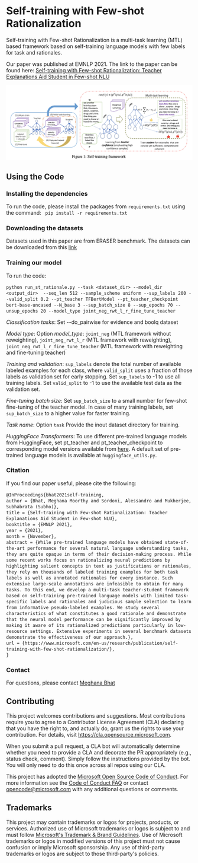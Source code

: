 # Self-training with Few-shot Rationalization

Self-training with Few-shot Rationalization is a multi-task learning (MTL) based framework based on self-training language models with few labels for task and rationales.

Our paper was published at EMNLP 2021. The link to the paper can be found here: [Self-training with Few-shot Rationalization: Teacher Explanations Aid Student in Few-shot NLU](https://arxiv.org/pdf/2109.08259.pdf)

![screenshot](screenshot.png)

## Using the Code

### Installing the dependencies

To run the code, please install the packages from ```requirements.txt``` using the command: ``` pip install -r requirements.txt```

### Downloading the datasets

Datasets used in this paper are from ERASER benchmark. The datasets can be downloaded from this [link](https://www.eraserbenchmark.com)

### Training our model

To run the code:
```
python run_st_rationale.py --task <dataset_dir> --model_dir <output_dir>  --seq_len 512 --sample_scheme uniform --sup_labels 200 --valid_split 0.2 --pt_teacher TFBertModel --pt_teacher_checkpoint bert-base-uncased --N_base 3 --sup_batch_size 8 --sup_epochs 70 --unsup_epochs 20 --model_type joint_neg_rwt_l_r_fine_tune_teacher 
```
*Classification tasks*: Set --do_pairwise for evidence and boolq dataset

*Model type*: Option *model_type*: ```joint_neg``` (MTL framework without reweighting), ```joint_neg_rwt_l_r``` (MTL framework with reweighting), ```joint_neg_rwt_l_r_fine_tune_teacher``` (MTL framework with reweighting and fine-tuning teacher)

*Training and validation*: ```sup_labels``` denote the total number of available labeled examples for each class, where ```valid_split``` uses a fraction of those labels as validation set for early stopping. Set ```sup_labels``` to -1 to use all training labels. Set ```valid_split``` to -1 to use the available test data as the validation set.

*Fine-tuning batch size*: Set ```sup_batch_size``` to a small number for few-shot fine-tuning of the teacher model. In case of many training labels, set ```sup_batch_size``` to a higher value for faster training.

*Task name*: Option ```task``` Provide the inout dataset directory for training.

*HuggingFace Transformers*: To use different pre-trained language models from HuggingFace, set pt_teacher and pt_teacher_checkpoint to corresponding model versions available from [here](https://huggingface.co/transformers/pretrained_models.html). A default set of pre-trained language models is available at ```huggingface_utils.py```.

### Citation

If you find our paper useful, please cite the following:

```
@InProceedings{bhat2021self-training,
author = {Bhat, Meghana Moorthy and Sordoni, Alessandro and Mukherjee, Subhabrata (Subho)},
title = {Self-training with Few-shot Rationalization: Teacher Explanations Aid Student in Few-shot NLU},
booktitle = {EMNLP 2021},
year = {2021},
month = {November},
abstract = {While pre-trained language models have obtained state-of-the-art performance for several natural language understanding tasks, they are quite opaque in terms of their decision-making process. While some recent works focus on rationalizing neural predictions by highlighting salient concepts in text as justifications or rationales, they rely on thousands of labeled training examples for both task labels as well as annotated rationales for every instance. Such extensive large-scale annotations are infeasible to obtain for many tasks. To this end, we develop a multi-task teacher-student framework based on self-training pre-trained language models with limited task-specific labels and rationales and judicious sample selection to learn from informative pseudo-labeled examples. We study several characteristics of what constitutes a good rationale and demonstrate that the neural model performance can be significantly improved by making it aware of its rationalized predictions particularly in low-resource settings. Extensive experiments in several benchmark datasets demonstrate the effectiveness of our approach.},
url = {https://www.microsoft.com/en-us/research/publication/self-training-with-few-shot-rationalization/},
}
```

### Contact

For questions, please contact [Meghana Bhat](https://meghu2791.github.io)

## Contributing

This project welcomes contributions and suggestions.  Most contributions require you to agree to a
Contributor License Agreement (CLA) declaring that you have the right to, and actually do, grant us
the rights to use your contribution. For details, visit https://cla.opensource.microsoft.com.

When you submit a pull request, a CLA bot will automatically determine whether you need to provide
a CLA and decorate the PR appropriately (e.g., status check, comment). Simply follow the instructions
provided by the bot. You will only need to do this once across all repos using our CLA.

This project has adopted the [Microsoft Open Source Code of Conduct](https://opensource.microsoft.com/codeofconduct/).
For more information see the [Code of Conduct FAQ](https://opensource.microsoft.com/codeofconduct/faq/) or
contact [opencode@microsoft.com](mailto:opencode@microsoft.com) with any additional questions or comments.

## Trademarks

This project may contain trademarks or logos for projects, products, or services. Authorized use of Microsoft 
trademarks or logos is subject to and must follow 
[Microsoft's Trademark & Brand Guidelines](https://www.microsoft.com/en-us/legal/intellectualproperty/trademarks/usage/general).
Use of Microsoft trademarks or logos in modified versions of this project must not cause confusion or imply Microsoft sponsorship.
Any use of third-party trademarks or logos are subject to those third-party's policies.
